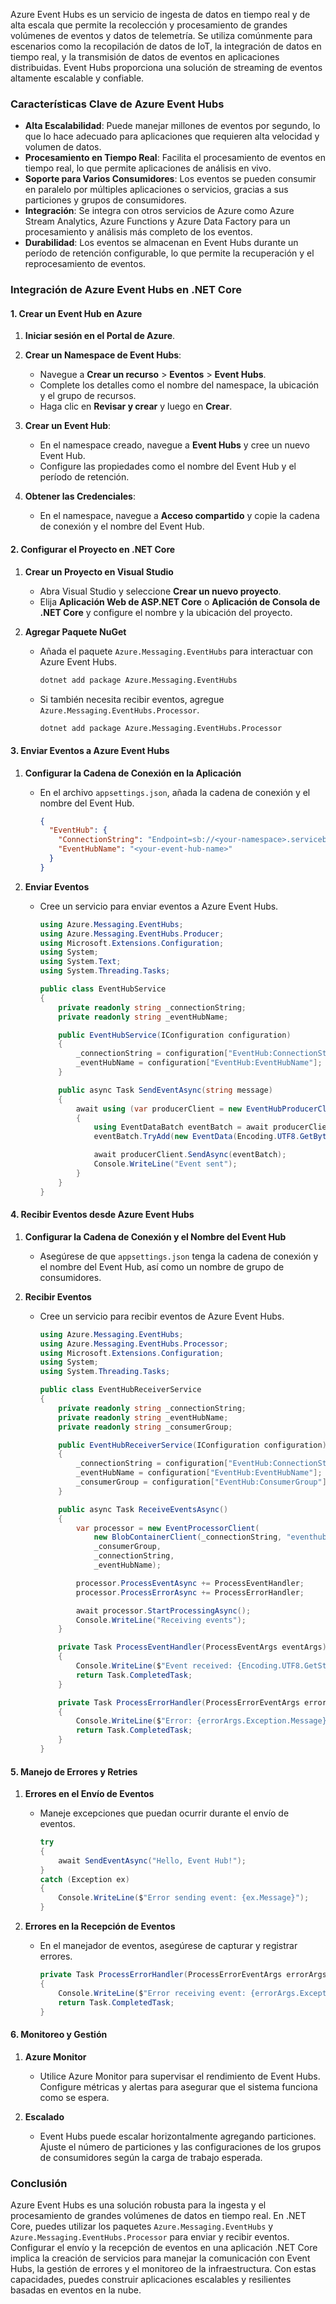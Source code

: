Azure Event Hubs es un servicio de ingesta de datos en tiempo real y de alta escala que permite la recolección y procesamiento de grandes volúmenes de eventos y datos de telemetría. Se utiliza comúnmente para escenarios como la recopilación de datos de IoT, la integración de datos en tiempo real, y la transmisión de datos de eventos en aplicaciones distribuidas. Event Hubs proporciona una solución de streaming de eventos altamente escalable y confiable.

### Características Clave de Azure Event Hubs

- **Alta Escalabilidad**: Puede manejar millones de eventos por segundo, lo que lo hace adecuado para aplicaciones que requieren alta velocidad y volumen de datos.
- **Procesamiento en Tiempo Real**: Facilita el procesamiento de eventos en tiempo real, lo que permite aplicaciones de análisis en vivo.
- **Soporte para Varios Consumidores**: Los eventos se pueden consumir en paralelo por múltiples aplicaciones o servicios, gracias a sus particiones y grupos de consumidores.
- **Integración**: Se integra con otros servicios de Azure como Azure Stream Analytics, Azure Functions y Azure Data Factory para un procesamiento y análisis más completo de los eventos.
- **Durabilidad**: Los eventos se almacenan en Event Hubs durante un período de retención configurable, lo que permite la recuperación y el reprocesamiento de eventos.

### Integración de Azure Event Hubs en .NET Core

#### 1. Crear un Event Hub en Azure

1. **Iniciar sesión en el Portal de Azure**.
2. **Crear un Namespace de Event Hubs**:
   - Navegue a **Crear un recurso** > **Eventos** > **Event Hubs**.
   - Complete los detalles como el nombre del namespace, la ubicación y el grupo de recursos.
   - Haga clic en **Revisar y crear** y luego en **Crear**.

3. **Crear un Event Hub**:
   - En el namespace creado, navegue a **Event Hubs** y cree un nuevo Event Hub.
   - Configure las propiedades como el nombre del Event Hub y el período de retención.

4. **Obtener las Credenciales**:
   - En el namespace, navegue a **Acceso compartido** y copie la cadena de conexión y el nombre del Event Hub.

#### 2. Configurar el Proyecto en .NET Core

1. **Crear un Proyecto en Visual Studio**

   - Abra Visual Studio y seleccione **Crear un nuevo proyecto**.
   - Elija **Aplicación Web de ASP.NET Core** o **Aplicación de Consola de .NET Core** y configure el nombre y la ubicación del proyecto.

2. **Agregar Paquete NuGet**

   - Añada el paquete `Azure.Messaging.EventHubs` para interactuar con Azure Event Hubs.

     ```bash
     dotnet add package Azure.Messaging.EventHubs
     ```

   - Si también necesita recibir eventos, agregue `Azure.Messaging.EventHubs.Processor`.

     ```bash
     dotnet add package Azure.Messaging.EventHubs.Processor
     ```

#### 3. Enviar Eventos a Azure Event Hubs

1. **Configurar la Cadena de Conexión en la Aplicación**

   - En el archivo `appsettings.json`, añada la cadena de conexión y el nombre del Event Hub.

     ```json
     {
       "EventHub": {
         "ConnectionString": "Endpoint=sb://<your-namespace>.servicebus.windows.net/;SharedAccessKeyName=<policy-name>;SharedAccessKey=<key>",
         "EventHubName": "<your-event-hub-name>"
       }
     }
     ```

2. **Enviar Eventos**

   - Cree un servicio para enviar eventos a Azure Event Hubs.

     ```csharp
     using Azure.Messaging.EventHubs;
     using Azure.Messaging.EventHubs.Producer;
     using Microsoft.Extensions.Configuration;
     using System;
     using System.Text;
     using System.Threading.Tasks;

     public class EventHubService
     {
         private readonly string _connectionString;
         private readonly string _eventHubName;

         public EventHubService(IConfiguration configuration)
         {
             _connectionString = configuration["EventHub:ConnectionString"];
             _eventHubName = configuration["EventHub:EventHubName"];
         }

         public async Task SendEventAsync(string message)
         {
             await using (var producerClient = new EventHubProducerClient(_connectionString, _eventHubName))
             {
                 using EventDataBatch eventBatch = await producerClient.CreateBatchAsync();
                 eventBatch.TryAdd(new EventData(Encoding.UTF8.GetBytes(message)));

                 await producerClient.SendAsync(eventBatch);
                 Console.WriteLine("Event sent");
             }
         }
     }
     ```

#### 4. Recibir Eventos desde Azure Event Hubs

1. **Configurar la Cadena de Conexión y el Nombre del Event Hub**

   - Asegúrese de que `appsettings.json` tenga la cadena de conexión y el nombre del Event Hub, así como un nombre de grupo de consumidores.

2. **Recibir Eventos**

   - Cree un servicio para recibir eventos de Azure Event Hubs.

     ```csharp
     using Azure.Messaging.EventHubs;
     using Azure.Messaging.EventHubs.Processor;
     using Microsoft.Extensions.Configuration;
     using System;
     using System.Threading.Tasks;

     public class EventHubReceiverService
     {
         private readonly string _connectionString;
         private readonly string _eventHubName;
         private readonly string _consumerGroup;

         public EventHubReceiverService(IConfiguration configuration)
         {
             _connectionString = configuration["EventHub:ConnectionString"];
             _eventHubName = configuration["EventHub:EventHubName"];
             _consumerGroup = configuration["EventHub:ConsumerGroup"];
         }

         public async Task ReceiveEventsAsync()
         {
             var processor = new EventProcessorClient(
                 new BlobContainerClient(_connectionString, "eventhubscheckpoints"),
                 _consumerGroup,
                 _connectionString,
                 _eventHubName);

             processor.ProcessEventAsync += ProcessEventHandler;
             processor.ProcessErrorAsync += ProcessErrorHandler;

             await processor.StartProcessingAsync();
             Console.WriteLine("Receiving events");
         }

         private Task ProcessEventHandler(ProcessEventArgs eventArgs)
         {
             Console.WriteLine($"Event received: {Encoding.UTF8.GetString(eventArgs.Data.Body.ToArray())}");
             return Task.CompletedTask;
         }

         private Task ProcessErrorHandler(ProcessErrorEventArgs errorArgs)
         {
             Console.WriteLine($"Error: {errorArgs.Exception.Message}");
             return Task.CompletedTask;
         }
     }
     ```

#### 5. Manejo de Errores y Retries

1. **Errores en el Envío de Eventos**

   - Maneje excepciones que puedan ocurrir durante el envío de eventos.

     ```csharp
     try
     {
         await SendEventAsync("Hello, Event Hub!");
     }
     catch (Exception ex)
     {
         Console.WriteLine($"Error sending event: {ex.Message}");
     }
     ```

2. **Errores en la Recepción de Eventos**

   - En el manejador de eventos, asegúrese de capturar y registrar errores.

     ```csharp
     private Task ProcessErrorHandler(ProcessErrorEventArgs errorArgs)
     {
         Console.WriteLine($"Error receiving event: {errorArgs.Exception.Message}");
         return Task.CompletedTask;
     }
     ```

#### 6. Monitoreo y Gestión

1. **Azure Monitor**

   - Utilice Azure Monitor para supervisar el rendimiento de Event Hubs. Configure métricas y alertas para asegurar que el sistema funciona como se espera.

2. **Escalado**

   - Event Hubs puede escalar horizontalmente agregando particiones. Ajuste el número de particiones y las configuraciones de los grupos de consumidores según la carga de trabajo esperada.

### Conclusión

Azure Event Hubs es una solución robusta para la ingesta y el procesamiento de grandes volúmenes de datos en tiempo real. En .NET Core, puedes utilizar los paquetes `Azure.Messaging.EventHubs` y `Azure.Messaging.EventHubs.Processor` para enviar y recibir eventos. Configurar el envío y la recepción de eventos en una aplicación .NET Core implica la creación de servicios para manejar la comunicación con Event Hubs, la gestión de errores y el monitoreo de la infraestructura. Con estas capacidades, puedes construir aplicaciones escalables y resilientes basadas en eventos en la nube.
